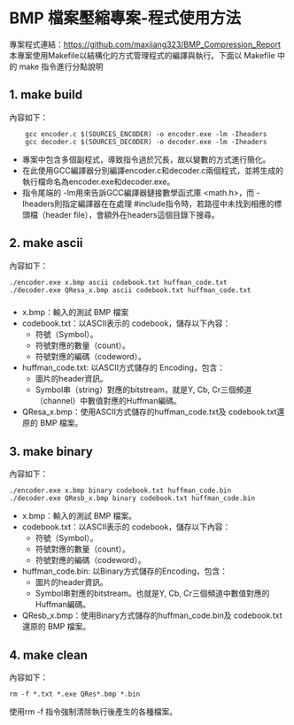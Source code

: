 # BMP 檔案壓縮專案-程式使用方法
專案程式連結：https://github.com/maxjiang323/BMP_Compression_Report
本專案使用Makefile以結構化的方式管理程式的編譯與執行。下面以 Makefile 中的 make 指令進行分點說明

## 1. make build
內容如下：
```
    gcc encoder.c $(SOURCES_ENCODER) -o encoder.exe -lm -Iheaders
    gcc decoder.c $(SOURCES_DECODER) -o decoder.exe -lm -Iheaders
```
- 專案中包含多個副程式，導致指令過於冗長，故以變數的方式進行簡化。
- 在此使用GCC編譯器分別編譯encoder.c和decoder.c兩個程式，並將生成的執行檔命名為encoder.exe和decoder.exe。
- 指令尾端的 -lm用來告訴GCC編譯器鏈接數學函式庫 <math.h>，而 -Iheaders則指定編譯器在在處理 #include指令時，若路徑中未找到相應的標頭檔（header file），會額外在headers這個目錄下搜尋。

## 2. make ascii
內容如下：
```  
./encoder.exe x.bmp ascii codebook.txt huffman_code.txt
./decoder.exe QResa_x.bmp ascii codebook.txt huffman_code.txt
```
###
- x.bmp：輸入的測試 BMP 檔案
- codebook.txt：以ASCII表示的 codebook，儲存以下內容：
    - 符號（Symbol）。
    - 符號對應的數量（count）。
    - 符號對應的編碼（codeword）。
- huffman_code.txt: 以ASCII方式儲存的 Encoding，包含：
    - 圖片的header資訊。
    - Symbol串（string）對應的bitstream，就是Y, Cb, Cr三個頻道（channel）中數值對應的Huffman編碼。
- QResa_x.bmp：使用ASCII方式儲存的huffman_code.txt及   codebook.txt還原的 BMP 檔案。

## 3. make binary
內容如下：
```
./encoder.exe x.bmp binary codebook.txt huffman_code.bin
./decoder.exe QResb_x.bmp binary codebook.txt huffman_code.bin
```
- x.bmp：輸入的測試 BMP 檔案。
- codebook.txt：以ASCII表示的 codebook，儲存以下內容：
    - 符號（Symbol）。
    - 符號對應的數量（count）。
    - 符號對應的編碼（codeword）。
- huffman_code.bin: 以Binary方式儲存的Encoding，包含：
    - 圖片的header資訊。
    - Symbol串對應的bitstream。也就是Y, Cb, Cr三個頻道中數值對應的Huffman編碼。
- QResb_x.bmp：使用Binary方式儲存的huffman_code.bin及 codebook.txt還原的 BMP 檔案。


## 4. make clean
內容如下：
```
rm -f *.txt *.exe QRes*.bmp *.bin
```
使用rm -f 指令強制清除執行後產生的各種檔案。

